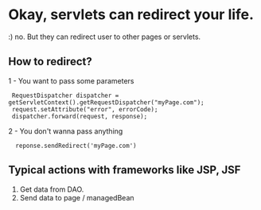 # Okay, servlets can redirect your life.
:) no. But they can redirect user to other pages or servlets.

## How to redirect?

1 - You want to pass some parameters
```
 RequestDispatcher dispatcher = getServletContext().getRequestDispatcher("myPage.com");
 request.setAttribute("error", errorCode);
 dispatcher.forward(request, response);
```

2 - You don't wanna pass anything
```
  reponse.sendRedirect('myPage.com')
```

## Typical actions with frameworks like JSP, JSF
1. Get data from DAO.
2. Send data to page / managedBean
